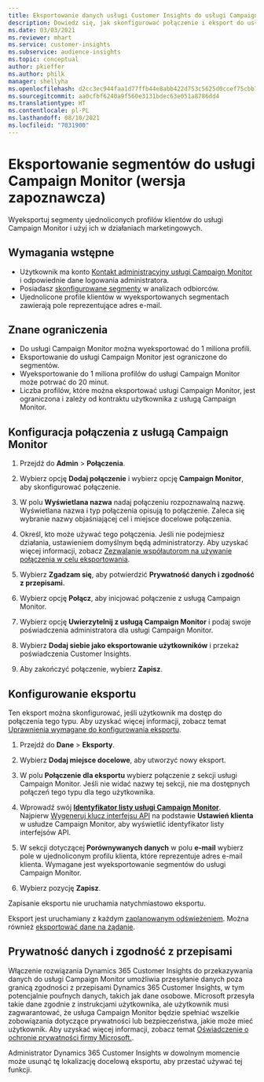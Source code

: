 ```yaml
---
title: Eksportowanie danych usługi Customer Insights do usługi Campaign Monitor
description: Dowiedz się, jak skonfigurować połączenie i eksport do usługi Campaign Monitor.
ms.date: 03/03/2021
ms.reviewer: mhart
ms.service: customer-insights
ms.subservice: audience-insights
ms.topic: conceptual
author: pkieffer
ms.author: philk
manager: shellyha
ms.openlocfilehash: d2cc3ec944faa1d77ffb44e8abb422d753c5625d0ccef75cbb7efb14cb7c3741
ms.sourcegitcommit: aa0cfbf6240a9f560e3131bdec63e051a8786dd4
ms.translationtype: HT
ms.contentlocale: pl-PL
ms.lasthandoff: 08/10/2021
ms.locfileid: "7031900"
---
```

# <a name="export-segments-to-campaign-monitor-preview"></a>Eksportowanie segmentów do usługi Campaign Monitor (wersja zapoznawcza)

Wyeksportuj segmenty ujednoliconych profilów klientów do usługi Campaign Monitor i użyj ich w działaniach marketingowych.

## <a name="prerequisites"></a>Wymagania wstępne

-   Użytkownik ma konto [Kontakt administracyjny usługi Campaign Monitor](https://www.campaignmonitor.com/) i odpowiednie dane logowania administratora.
-   Posiadasz [skonfigurowane segmenty](segments.md) w analizach odbiorców.
-   Ujednolicone profile klientów w wyeksportowanych segmentach zawierają pole reprezentujące adres e-mail.

## <a name="known-limitations"></a>Znane ograniczenia

- Do usługi Campaign Monitor można wyeksportować do 1 miliona profili.
- Eksportowanie do usługi Campaign Monitor jest ograniczone do segmentów.
- Wyeksportowanie do 1 miliona profilów do usługi Campaign Monitor może potrwać do 20 minut. 
- Liczba profilów, które można eksportować usługi Campaign Monitor, jest ograniczona i zależy od kontraktu użytkownika z usługą Campaign Monitor.

## <a name="set-up-connection-to-campaign-monitor"></a>Konfiguracja połączenia z usługą Campaign Monitor

1. Przejdź do **Admin** > **Połączenia**.

1. Wybierz opcję **Dodaj połączenie** i wybierz opcję **Campaign Monitor**, aby skonfigurować połączenie.

1. W polu **Wyświetlana nazwa** nadaj połączeniu rozpoznawalną nazwę. Wyświetlana nazwa i typ połączenia opisują to połączenie. Zaleca się wybranie nazwy objaśniającej cel i miejsce docelowe połączenia.

1. Określ, kto może używać tego połączenia. Jeśli nie podejmiesz działania, ustawieniem domyślnym będą administratorzy. Aby uzyskać więcej informacji, zobacz [Zezwalanie współautorom na używanie połączenia w celu eksportowania](connections.md#allow-contributors-to-use-a-connection-for-exports).

1. Wybierz **Zgadzam się**, aby potwierdzić **Prywatność danych i zgodność z przepisami**.

1. Wybierz opcję **Połącz**, aby inicjować połączenie z usługą Campaign Monitor.

1. Wybierz opcję **Uwierzytelnij z usługą Campaign Monitor** i podaj swoje poświadczenia administratora dla usługi Campaign Monitor.

1. Wybierz **Dodaj siebie jako eksportowanie użytkowników** i przekaż poświadczenia Customer Insights.

1. Aby zakończyć połączenie, wybierz **Zapisz**.

## <a name="configure-an-export"></a>Konfigurowanie eksportu

Ten eksport można skonfigurować, jeśli użytkownik ma dostęp do połączenia tego typu. Aby uzyskać więcej informacji, zobacz temat [Uprawnienia wymagane do konfigurowania eksportu](export-destinations.md#set-up-a-new-export).

1. Przejdź do **Dane** > **Eksporty**.

1. Wybierz **Dodaj miejsce docelowe**, aby utworzyć nowy eksport.

1. W polu **Połączenie dla eksportu** wybierz połączenie z sekcji usługi Campaign Monitor. Jeśli nie widać nazwy tej sekcji, nie ma dostępnych połączeń tego typu dla tego użytkownika.

1. Wprowadź swój [**Identyfikator listy usługi Campaign Monitor**](https://www.campaignmonitor.com/api/getting-started/#your-list-id).    
   Najpierw [Wygeneruj klucz interfejsu API](https://www.campaignmonitor.com/api/getting-started/) na podstawie **Ustawień klienta** w usłudze Campaign Monitor, aby wyświetlić identyfikator listy interfejsów API.  

3. W sekcji dotyczącej **Porównywanych danych** w polu **e-mail** wybierz pole w ujednoliconym profilu klienta, które reprezentuje adres e-mail klienta. Wymagane jest wyeksportowanie segmentów do usługi Campaign Monitor.

1. Wybierz pozycję **Zapisz**.

Zapisanie eksportu nie uruchamia natychmiastowo eksportu.

Eksport jest uruchamiany z każdym [zaplanowanym odświeżeniem](system.md#schedule-tab). Można również [eksportować dane na żądanie](export-destinations.md#run-exports-on-demand). 


## <a name="data-privacy-and-compliance"></a>Prywatność danych i zgodność z przepisami

Włączenie rozwiązania Dynamics 365 Customer Insights do przekazywania danych do usługi Campaign Monitor umożliwia przesyłanie danych poza granicą zgodności z przepisami Dynamics 365 Customer Insights, w tym potencjalnie poufnych danych, takich jak dane osobowe. Microsoft przesyła takie dane zgodnie z instrukcjami użytkownika, ale użytkownik musi zagwarantować, że usługa Campaign Monitor będzie spełniać wszelkie zobowiązania dotyczące prywatności lub bezpieczeństwa, jakie może mieć użytkownik. Aby uzyskać więcej informacji, zobacz temat [Oświadczenie o ochronie prywatności firmy Microsoft.](https://go.microsoft.com/fwlink/?linkid=396732).

Administrator Dynamics 365 Customer Insights w dowolnym momencie może usunąć tę lokalizację docelową eksportu, aby przestać używać tej funkcji.

